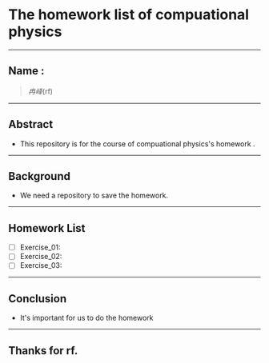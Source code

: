 

# The homework list of compuational physics



---

## Name :
> *冉峰*(rf)

***  

## Abstract
- This repository is for the course of compuational physics's homework .

---   
 
## Background
- We need a repository to save the homework.

---  


## Homework List
- [ ] Exercise_01:
- [ ] Exercise_02:
- [ ] Exercise_03:

---  

## Conclusion
- It's important for us to do the homework

---  

## Thanks for rf.











